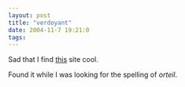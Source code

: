 ```yaml
---
layout: post
title: "verdoyant"
date: 2004-11-7 19:21:0
tags: 
---
```


Sad that I find [this][1] site cool.

Found it while I was looking for the spelling of _orteil_.



   [1]: http://www.pourpre.com/chroma/index.php
